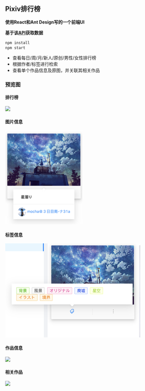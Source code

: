 ## Pixiv排行榜

**使用React和Ant Design写的一个前端UI**  

**基于该[API](https://api.imjad.cn/pixiv_v2.md)获取数据**  

```
npm install
npm start
```
* 查看每日/周/月/新人/原创/男性/女性排行榜
* 根据作者/标签进行检索
* 查看单个作品信息及原图，并关联其相关作品



### 预览图
#### 排行榜
<img height="500px" src="./image/full.png">  

#### 图片信息
<img height="300px" src="./image/hoverDetail.png">   

#### 标签信息
<img height="300px" src="./image/tagsDetail.png">   

#### 作品信息
<img height="500px" src="./image/illustDetail.png">   

#### 相关作品
<img height="500px" src="./image/relatedIllust.png">   
